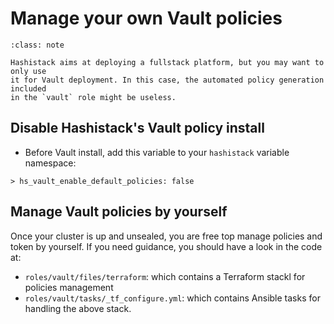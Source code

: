 # Manage your own Vault policies

```{admonition} Use case
:class: note

Hashistack aims at deploying a fullstack platform, but you may want to only use
it for Vault deployment. In this case, the automated policy generation included
in the `vault` role might be useless.
```

## Disable Hashistack's Vault policy install

* Before Vault install, add this variable to your `hashistack` variable namespace:

```{code-block}
> hs_vault_enable_default_policies: false
```

## Manage Vault policies by yourself

Once your cluster is up and unsealed, you are free top manage policies and token by yourself.
If you need guidance, you should have a look in the code at:

* `roles/vault/files/terraform`: which contains a Terraform stackl for policies management
* `roles/vault/tasks/_tf_configure.yml`: which contains Ansible tasks for handling the
above stack.
